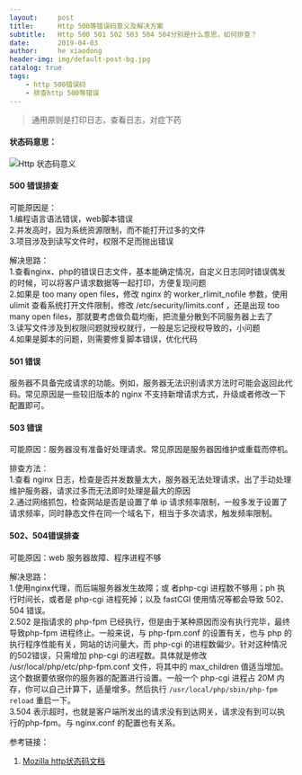 ```yaml
---
layout:     post
title:      Http 500等错误码意义及解决方案
subtitle:   Http 500 501 502 503 504 504分别是什么意思，如何排查？
date:       2019-04-03
author:     he xiaodong
header-img: img/default-post-bg.jpg
catalog: true
tags:
    - http 500错误码
    - 排查http 500等错误
---
```


> 通用原则是打印日志，查看日志，对症下药

#### 状态码意思：
![Http 状态码意义](https://alpha2016.github.io/img/2019-04-03-http-error-code-meaning.jpg)

#### 500 错误排查
可能原因是：<br />
1.编程语言语法错误，web脚本错误<br />
2.并发高时，因为系统资源限制，而不能打开过多的文件<br />
3.项目涉及到读写文件时，权限不足而抛出错误<br />

解决思路：<br />
1.查看nginx、php的错误日志文件，基本能确定情况，自定义日志同时错误偶发的时候，可以将客户请求数据等一起打印，方便复现问题 <br />
2.如果是 too many open files，修改 nginx 的 worker_rlimit_nofile 参数，使用 ulimit 查看系统打开文件限制，修改 /etc/security/limits.conf ，还是出现 too many open files，那就要考虑做负载均衡，把流量分散到不同服务器上去了<br />
3.读写文件涉及到权限问题就授权就行，一般是忘记授权导致的，小问题<br />
4.如果是脚本的问题，则需要修复脚本错误，优化代码

#### 501 错误
服务器不具备完成请求的功能。例如，服务器无法识别请求方法时可能会返回此代码。常见原因是一些较旧版本的 nginx 不支持新增请求方式，升级或者修改一下配置即可。

#### 503 错误
可能原因：服务器没有准备好处理请求。常见原因是服务器因维护或重载而停机。

排查方法：<br />
1.查看 nginx 日志，检查是否并发数量太大，服务器无法处理请求，出了手动处理维护服务器，请求过多而无法即时处理是最大的原因<br />
2.通过网络抓包，检查网站是否是设置了单 ip 请求频率限制，一般多发于设置了请求频率，同时静态文件在同一个域名下，相当于多次请求，触发频率限制。

#### 502、504错误排查　
可能原因：web 服务器故障、程序进程不够

解决思路：<br />
1.使用nginx代理，而后端服务器发生故障；或 者php-cgi 进程数不够用；ph 执行时间长，或者是 php-cgi 进程死掉；以及 fastCGI 使用情况等都会导致 502、504 错误。<br />
2.502 是指请求的 php-fpm 已经执行，但是由于某种原因而没有执行完毕，最终导致php-fpm 进程终止。一般来说，与 php-fpm.conf 的设置有关，也与 php 的执行程序性能有关，网站的访问量大，而 php-cgi 的进程数偏少。针对这种情况的502错误，只需增加 php-cgi 的进程数。具体就是修改 /usr/local/php/etc/php-fpm.conf 文件，将其中的 max_children 值适当增加。这个数据要依据你的服务器的配置进行设置。一般一个 php-cgi 进程占 20M 内存，你可以自己计算下，适量增多。然后执行 `/usr/local/php/sbin/php-fpm reload` 重启一下。<br />
3.504 表示超时，也就是客户端所发出的请求没有到达网关，请求没有到可以执行的php-fpm。与 nginx.conf 的配置也有关系。<br />

参考链接：
1. [Mozilla http状态码文档](https://developer.mozilla.org/zh-CN/docs/Web/HTTP/Status "Mozilla http状态码文档")
